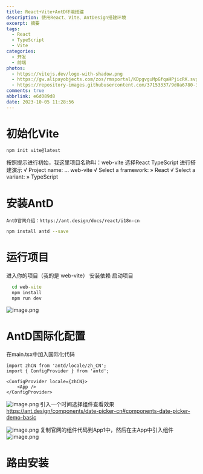 ```yaml
---
title: React+Vite+AntD环境搭建
description: 使用React、Vite、AntDesign搭建环境
excerpt: 摘要
tags:
  - React
  - TypeScript
  - Vite
categories:
  - 开发
  - 前端
photos:
  - https://vitejs.dev/logo-with-shadow.png
  - https://gw.alipayobjects.com/zos/rmsportal/KDpgvguMpGfqaHPjicRK.svg
  - https://repository-images.githubusercontent.com/37153337/9d0a6780-394a-11eb-9fd1-6296a684b124
comments: true
abbrlink: e6d089d8
date: 2023-10-05 11:28:56
---
```


# 初始化Vite
```sh
npm init vite@latest
```
按照提示进行初始，我这里项目名称叫：web-vite  选择React TypeScript 进行搭建演示
√ Project name: ... web-vite
√ Select a framework: » React
√ Select a variant: » TypeScript

# 安装AntD
	AntD官网介绍：https://ant.design/docs/react/i18n-cn

```sh
npm install antd --save
```

# 运行项目
进入你的项目（我的是 web-vite）
安装依赖
启动项目
```cmd
  cd web-vite
  npm install
  npm run dev
```
![image.png](https://yjl-img.oss-cn-beijing.aliyuncs.com/_post/20231005113525.png)

# AntD国际化配置

在main.tsx中加入国际化代码
```tsx
import zhCN from 'antd/locale/zh_CN';  
import { ConfigProvider } from 'antd';
```

```tsx
<ConfigProvider locale={zhCN}>  
    <App />
</ConfigProvider>
```

![image.png](https://yjl-img.oss-cn-beijing.aliyuncs.com/_post/20231005114718.png)
引入一个时间选择组件查看效果
https://ant.design/components/date-picker-cn#components-date-picker-demo-basic

![image.png](https://yjl-img.oss-cn-beijing.aliyuncs.com/_post/20231005114756.png)
复制官网的组件代码到App1中，然后在主App中引入组件
![image.png](https://yjl-img.oss-cn-beijing.aliyuncs.com/_post/20231005114910.png)

# 路由安装
